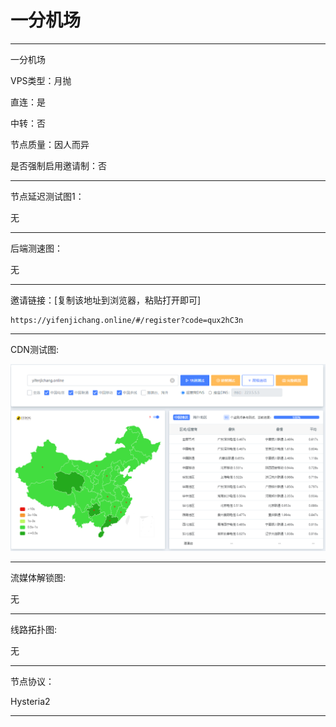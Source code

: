# 一分机场

-------------------------

一分机场

VPS类型：月抛

直连：是

中转：否

节点质量：因人而异

是否强制启用邀请制：否

-------------------------

节点延迟测试图1：

无

-------------------------

后端测速图：

无

-------------------------

邀请链接：[复制该地址到浏览器，粘贴打开即可]

    https://yifenjichang.online/#/register?code=qux2hC3n

-------------------------

 CDN测试图:

![image](https://github.com/kexue-aihao/Airport-Shopping-Guide/blob/master/Picture/%E4%B8%80%E5%88%86%E6%9C%BA%E5%9C%BA/%E4%B8%80%E5%88%86%E6%9C%BA%E5%9C%BA%20cdn.png?raw=true)

-------------------------

流媒体解锁图:

无

-------------------------

线路拓扑图:
    
无

-------------------------

节点协议：

Hysteria2

-------------------------
